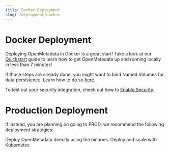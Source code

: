```yaml
---
title: Docker Deployment
slug: /deployment/docker
---
```


# Docker Deployment

Deploying OpenMetadata in Docker is a great start! Take a look at our
[Quickstart](/quick-start/local-deployment) guide to learn how to get OpenMetadata
up and running locally in less than 7 minutes!

If those steps are already done, you might want to bind Named Volumes
for data persistence. Learn how to do so [here](/deployment/docker/volumes).

To test out your security integration, check out how to 
[Enable Security](/deployment/docker/security).

# Production Deployment

If instead, you are planning on going to PROD, we recommend the following
deployment strategies:

<InlineCalloutContainer>
  <InlineCallout
    color="violet-70"
    icon="storage"
    bold="Deploy on Bare Metal"
    href="/deployment/bare-metal"
  >
    Deploy OpenMetadata directly using the binaries.
  </InlineCallout>
  <InlineCallout
    color="violet-70"
    icon="fit_screen"
    bold="Deploy on Kubernetes"
    href="/deployment/kubernetes"
  >
    Deploy and scale with Kubernetes
  </InlineCallout>
</InlineCalloutContainer>
